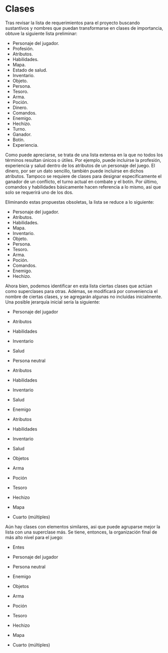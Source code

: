 **Clases**
========	
Tras revisar la lista de requerimientos para el proyecto buscando sustantivos y nombres que puedan transformarse en clases de importancia, obtuve la siguiente lista preliminar:

* Personaje del jugador. 
* Profesión.
* Atributos.
* Habilidades.
* Mapa.
* Estado de salud.
* Inventario.
* Objeto.
* Persona.
* Tesoro.
* Arma.
* Poción.
* Dinero.
* Comandos.
* Enemigo.
* Hechizo.
* Turno.
* Ganador.
* Botín.
* Experiencia.

Como puede apreciarse, se trata de una lista extensa en la que no todos los términos resultan únicos o útiles. Por ejemplo, puede incluirse la profesión, experiencia y salud dentro de los atributos de un personaje del juego. El dinero, por ser un dato sencillo, también puede incluirse en dichos atributos. Tampoco se requiere de clases para designar específicamente el ganador de un conflicto, el turno actual en combate y el botín. Por último, comandos y habilidades básicamente hacen referencia a lo mismo, así que solo se requerirá uno de los dos. 

Eliminando estas propuestas obsoletas, la lista se reduce a lo siguiente:

* Personaje del jugador. 
* Atributos.
* Habilidades.
* Mapa.
* Inventario.
* Objeto.
* Persona.
* Tesoro.
* Arma. 
* Poción.
* Comandos.
* Enemigo.
* Hechizo.

Ahora bien, podemos identificar en esta lista ciertas clases que actúan como superclases para otras. Adémas, se modificará por conveniencia el nombre de ciertas clases, y se agregarán algunas no incluidas inicialmente. Una posible jerarquía inicial sería la siguiente:

* Personaje del jugador
 * Atributos
 * Habilidades
 * Inventario  
 * Salud

* Persona neutral
 * Atributos
 * Habilidades
 * Inventario  
 * Salud

* Enemigo
 * Atributos
 * Habilidades
 * Inventario  
 * Salud

* Objetos
 * Arma
 * Poción
 * Tesoro
 * Hechizo
 
* Mapa
 * Cuarto (múltiples)

Aún hay clases con elementos similares, asi que puede agruparse mejor la lista con una superclase más. Se tiene, entonces, la organización final de más alto nivel para el juego:

* Entes
 * Personaje del jugador 
 * Persona neutral
 * Enemigo

* Objetos
 * Arma
 * Poción
 * Tesoro
 * Hechizo

* Mapa
 * Cuarto (múltiples)